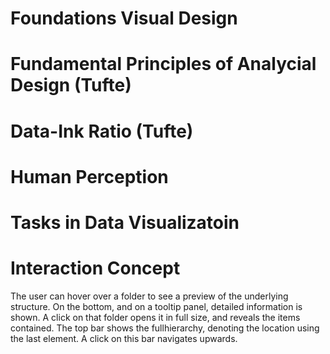 # Foundations Visual Design

# Fundamental Principles of Analycial Design (Tufte)

# Data-Ink Ratio (Tufte)

# Human Perception

# Tasks in Data Visualizatoin

# Interaction Concept

The user can hover over a folder to see a preview of the underlying structure. On the bottom, and on a tooltip panel, detailed information is shown. A click on that folder opens it in full size, and reveals the items contained. The top bar shows the fullhierarchy, denoting the location using the last element. A click on this bar navigates upwards.
